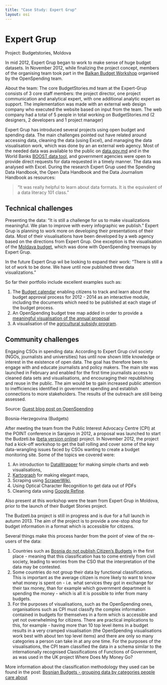 ```yaml
---
title: "Case Study: Expert Grup"
layout: osi
---
```


# Expert Grup

Project: Budgetstories, Moldova

In mid 2012, Expert Grup began to work to make sense of huge budget
datasets. In November 2012, while finalizing the project concept,
members of the organising team took part in the [Balkan Budget
Workshop](http://openspending.org/blog/2012/11/26/Sarajevo-Workshop-Writeup.html) organised by the OpenSpending team.

About the team: The core BudgetStories.md team at the Expert-Grup
consists of 3 core staff members: the project director, one project
communication and analytical expert, with one additional analytic expert
as support. The implementation was made with an external web design
company who executed the website based on input from the team. The web
company had a total of 5 people in total working on BudgetStories.md (2
designers, 2 developers and 1 project manager)

Expert Grup has introduced several projects using open budget and
spending data. The main challenges pointed out have related around
accessing data, cleaning the data (using Excel), and managing the data
visualisation work, which was done by an an external web agency. Most of
the needed data was available to the public on
[data.gov.md](http://data.gov.md/) and in the World Banks [BOOST data
tool](http://www.mf.gov.md/ro/BOOST/), and government agencies were open
to provide direct requests for data requested in a timely manner. The
data was analysed with Excel. During the research Expert Grup used the
Spending Data Handbook, the Open Data Handbook and the Data Journalism
Handbook as resources:

> “It was really helpful to learn about data formats. It is the equivalent
> of a data literacy 101 class.”

## Technical challenges

Presenting the data: “It is still a challenge for us to make
visualizations meaningful. We plan to improve with every infographic we
publish.” Expert Grup is planning to work more on developing their
presentations of their data. Most of their visualisations have been
developed by a web agency based on the directions from Expert Grup. One
exception is the visualisation of the [Moldava
budget](http://www.budgetstories.md/bugetul-2013/), which was done with
OpenSpending treemaps by Expert Grup.

In the future Expert Grup wil be looking to expand their work: “There is
still a lot of work to be done. We have until now published three data
visualizations.”

So far their portfolio include excellent examples such as:

1.  The [Budget
    calendar](http://www.budgetstories.md/anul-bugetar-2013/) enabling
    citizens to track and learn about the budget approval process for
    2012 - 2014 as an interactive module, including the documents which
    need to be published at each stage of the budget process.
2.  An OpenSpending budget tree map added in order to provide a
    [meaningful visualisation of the annual
    proposal](http://www.budgetstories.md/afla-cat-ne-a-costat-parlamentul-in-2012/)
3.  A visualisation of the [agricultural subsidy
    program](http://www.budgetstories.md/subventiile-pentru-agricultura-in-2012-pentru-ce-cui-si-unde-au-fost-alocate/).

## Community challenges

Engaging CSOs in spending data: According to Expert Grup civil society
(NGOs, journalists and universities) has until now shown little
knowledge or interest in the existence of open data. The goal has
therefore been to engage with and educate journalists and policy makers.
The main site was launched in February and enabled for the first time
journalists access to cleaned data sets and visualisations, and
encouraging their republishing and reuse in the public. The aim would be
to gain increased public attention to inefficiencies identified in
government spending and establish connections to more stakeholders. The
results of the outreach are still being assessed.

Source: [Guest blog post on
OpenSpending](http://openspending.org/blog/2013/02/28/Budget-Stories.html) 

Bosnia-Herzegovina (Budgets)

After meeting the team from the Public Interest Advocacy Centre (CPI) at
the POINT conference in Sarajevo in 2012, a proposal was launched to
start the Budzeti.ba ([beta version online](http://budzeti.ba/))
project. In November 2012, the project had a kick-off workshop to get
the ball rolling and cover some of the key data-wrangling issues faced
by CSOs wanting to create a budget monitoring site. Some of the topics
we covered were:

1.  An introduction to [DataWrapper](http://datawrapper.de/) for making
    simple charts and web visualisations,
2.  [Kartograph](http://kartograph.org/) for making elegant maps,
3.  Scraping using [ScraperWiki](http://scraperwiki.com/),
4.  Using Optical Character Recognition to get data out of PDFs
5.  Cleaning data using [Google
    Refine](http://code.google.com/p/google-refine/).

Also present at this workshop were the team from Expert Grup in Moldova,
prior to the launch of their Budget Stories project.

The Budzeti.ba project is still in progress and is due for a full launch
in autumn 2013. The aim of the project is to provide a one-stop shop for
budget information in a format which is accessible for citizens.

Several things make this process harder from the point of view of the
re-users of the data:

1.  Countries such as [Bosnia do not publish Citizen’s
    Budgets](http://survey.internationalbudget.org/#profile/BA) in the
    first place - meaning that this classification has to come entirely
    from civil society, leading to worries from the CSO that the
    interpretation of the data may be contested.
2.  Some countries do not group their data by functional
    classifications. This is important as the average citizen is more
    likely to want to know what money is spent on - i.e. what services
    they got in exchange for their tax money, than for example which
    government department is spending the money - which is all it is
    possible to infer from many budgets.
3.  For the purposes of visualisations, such as the OpenSpending ones,
    organisations such as CPI must classify the complex information
    contained in budgets for themselves in a form which is accessible
    and yet not overwhelming for citizens. There are practical
    implications to this, for example - having more than 10 top level
    items in a budget results in a very cramped visualisation (the
    OpenSpending visualisations work best with about ten top level
    items) and there are only so many categories a person can take in at
    any one time. For the purposes of the visualisations, the CPI team
    classified the data in a schema similar to the internationally
    recognised Classifications of Functions of Government, as was used
    in the UK project Where Does My Money Go?

More information about the classification methodology they used can be
found in the post: [Bosnian Budgets - grouping data by categories people
care
about](http://openspending.org/blog/2012/11/30/Bosnia-Budget-Classification.html)

